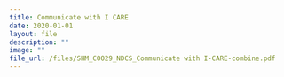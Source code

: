 ```yaml
---
title: Communicate with I CARE
date: 2020-01-01
layout: file
description: ""
image: ""
file_url: /files/SHM_CO029_NDCS_Communicate with I-CARE-combine.pdf
---
```

